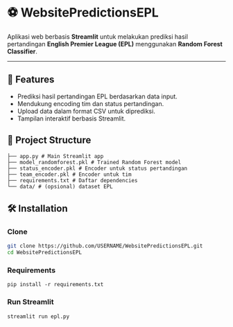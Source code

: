 # ⚽ WebsitePredictionsEPL

Aplikasi web berbasis **Streamlit** untuk melakukan prediksi hasil pertandingan **English Premier League (EPL)** menggunakan **Random Forest Classifier**.

---

## 🚀 Features
- Prediksi hasil pertandingan EPL berdasarkan data input.
- Mendukung encoding tim dan status pertandingan.
- Upload data dalam format CSV untuk diprediksi.
- Tampilan interaktif berbasis Streamlit.


## 📂 Project Structure
```
├── app.py # Main Streamlit app
├── model_randomforest.pkl # Trained Random Forest model
├── status_encoder.pkl # Encoder untuk status pertandingan
├── team_encoder.pkl # Encoder untuk tim
├── requirements.txt # Daftar dependencies
└── data/ # (opsional) dataset EPL
```

## 🛠 Installation
### Clone
   ```bash
   git clone https://github.com/USERNAME/WebsitePredictionsEPL.git
   cd WebsitePredictionsEPL
```
### Requirements

```
pip install -r requirements.txt 
```

### Run Streamlit
```
streamlit run epl.py
```
